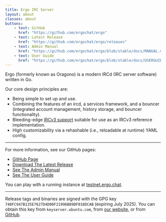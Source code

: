 ```yaml
---
title: Ergo IRC Server
layout: about
classes: about
buttons:
    - text: GitHub
      href: "https://github.com/ergochat/ergo"
    - text: Latest Release
      href: "https://github.com/ergochat/ergo/releases"
    - text: Admin Manual
      href: "https://github.com/ergochat/ergo/blob/stable/docs/MANUAL.md#introduction"
    - text: User Guide
      href: "https://github.com/ergochat/ergo/blob/stable/docs/USERGUIDE.md#introduction"
---
```

Ergo (formerly known as Oragono) is a modern IRCd (IRC server software) written in Go.

Our core design principles are:

* Being simple to set up and use.
* Combining the features of an ircd, a services framework, and a bouncer (integrated account management, history storage, and bouncer functionality).
* Bleeding-edge [IRCv3 support](https://ircv3.net/software/servers.html) suitable for use as an IRCv3 reference implementation.
* High customizability via a rehashable (i.e., reloadable at runtime) YAML config.

-----

For more information, see our GitHub pages:

* [GitHub Page](https://github.com/ergochat/ergo)
* [Download The Latest Release](https://github.com/ergochat/ergo/releases)
* [See The Admin Manual](https://github.com/ergochat/ergo/blob/stable/docs/MANUAL.md)
* [See The User Guide](https://github.com/ergochat/ergo/blob/stable/docs/USERGUIDE.md)

You can play with a running instance at [testnet.ergo.chat](https://testnet.ergo.chat).

-----

Release tags and binaries are signed with the GPG key `740FC947B135E7627D4D00F21996B89DF018DCAB` (expiring July 2025). You can obtain this key from `keyserver.ubuntu.com`, from [our website](/pubkey.txt), or from [GitHub](https://github.com/slingamn.gpg).
